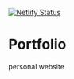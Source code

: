 [![Netlify Status](https://api.netlify.com/api/v1/badges/0fa8cd97-5c8d-4a2d-afaa-c56c35db3593/deploy-status)](https://app.netlify.com/sites/loving-kirch-df93a7/deploys)

# Portfolio
personal website
